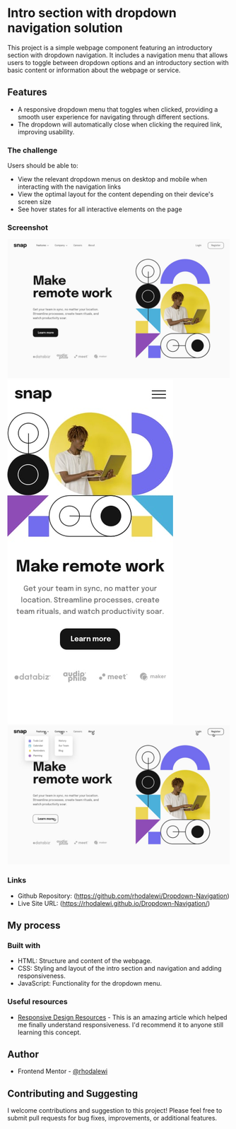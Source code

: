 # Intro section with dropdown navigation solution
  This project is a simple webpage component featuring an introductory section with dropdown navigation. It includes a navigation menu that allows users to toggle between dropdown options and an introductory section with basic content or information about the webpage or service.


## Features

-  A responsive dropdown menu that toggles when clicked, providing a smooth user experience for navigating through different sections.
- The dropdown will automatically close when clicking the required link, improving usability.

### The challenge

Users should be able to:

- View the relevant dropdown menus on desktop and mobile when interacting with the navigation links
- View the optimal layout for the content depending on their device's screen size
- See hover states for all interactive elements on the page


### Screenshot

![Desktop](./design/desktop-design.jpg)
![Mobile](./design/mobile-design.jpg)
![Active](./design/active-states.jpg)


### Links

- Github Repository: (https://github.com/rhodalewi/Dropdown-Navigation)
- Live Site URL: (https://rhodalewi.github.io/Dropdown-Navigation/)

## My process

### Built with

- HTML: Structure and content of the webpage.
- CSS: Styling and layout of the intro section and navigation and adding responsiveness.
- JavaScript: Functionality for the dropdown menu.


### Useful resources

- [Responsive Design Resources]( https://developer.mozilla.org/en-US/docs/Web/CSS/CSS_media_queries) - This is an amazing article which helped me finally understand responsiveness. I'd recommend it to anyone still learning this concept.


## Author

- Frontend Mentor - [@rhodalewi](https://www.frontendmentor.io/profile/rhodalewi)


## Contributing and Suggesting
  I welcome contributions and suggestion to this project! Please feel free to submit pull requests for bug fixes, improvements, or additional features.



